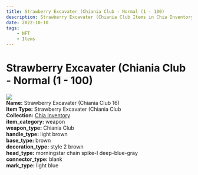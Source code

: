 ```yaml
---
title: Strawberry Excavater (Chiania Club - Normal (1 - 100)
description: Strawberry Excavater (Chiania Club Items in Chia Inventory
date: 2022-10-10
tags:
    - NFT
    - Items
---
```


# Strawberry Excavater (Chiania Club - Normal (1 - 100)
<div class="item_thumbnail">
<img loading="lazy" src="https://bafybeigp6t3mrhxbxi4djgdyhgckepflzi7czkcxkro3b6kpxnsgihnm5m.ipfs.nftstorage.link/16.gif"><br/>
<div><strong>Name:</strong> Strawberry Excavater (Chiania Club 16)</div>
<div><strong>Item Type:</strong> Strawberry Excavater (Chiania Club</div>
<div><strong>Collection:</strong> <a href="https://www.spacescan.io/xch/nft/collection/col1ucr852c8uzgemuashmz65kmnt2nn4wuhecevrwhtkk72ukfc5c7s6wn3sj">Chia Inventory</a></div>
<div><strong>item_category:</strong> weapon</div>
<div><strong>weapon_type:</strong> Chiania Club</div>
<div><strong>handle_type:</strong> light brown</div>
<div><strong>base_type:</strong> brown</div>
<div><strong>decoration_type:</strong> style 2 brown</div>
<div><strong>head_type:</strong> morningstar chain spike-I deep-blue-gray</div>
<div><strong>connector_type:</strong> blank</div>
<div><strong>mark_type:</strong> light blue</div>
</div>

